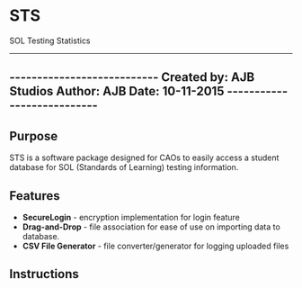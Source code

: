 # STS
SOL Testing Statistics

------------------------
**---------------------------**
	Created by: AJB Studios
		 Author: AJB
	  		Date: 10-11-2015
**---------------------------**
------------------------

## Purpose
STS is a software package designed for 
CAOs to easily access a student database
for SOL (Standards of Learning) testing 
information.

## Features
* **SecureLogin** - encryption implementation for 
login feature
* **Drag-and-Drop** - file association for ease of
use on importing data to database.
* **CSV File Generator** - file converter/generator
for logging uploaded files

## Instructions
